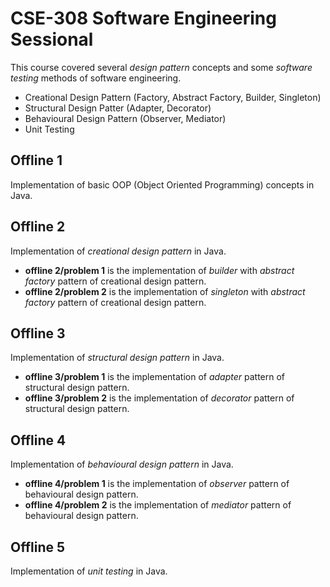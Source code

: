 # CSE-308 Software Engineering Sessional
This course covered several *design pattern* concepts and some *software testing* methods of software engineering.
- Creational Design Pattern (Factory, Abstract Factory, Builder, Singleton)
- Structural Design Patter (Adapter, Decorator)
- Behavioural Design Pattern (Observer, Mediator)
- Unit Testing

## Offline 1
Implementation of basic OOP (Object Oriented Programming) concepts in Java.

## Offline 2
Implementation of *creational design pattern* in Java.
- **offline 2/problem 1** is the implementation of *builder* with *abstract factory* pattern of creational design pattern.
- **offline 2/problem 2** is the implementation of *singleton* with *abstract factory* pattern of creational design pattern.

## Offline 3
Implementation of *structural design pattern* in Java.
- **offline 3/problem 1** is the implementation of *adapter* pattern of structural design pattern.
- **offline 3/problem 2** is the implementation of *decorator* pattern of structural design pattern.

## Offline 4
Implementation of *behavioural design pattern* in Java.
- **offline 4/problem 1** is the implementation of *observer* pattern of behavioural design pattern.
- **offline 4/problem 2** is the implementation of *mediator* pattern of behavioural design pattern.

## Offline 5
Implementation of *unit testing* in Java.
